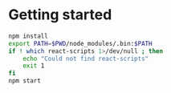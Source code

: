 # Getting started

```bash
npm install
export PATH=$PWD/node_modules/.bin:$PATH
if ! which react-scripts 1>/dev/null ; then
    echo "Could not find react-scripts"
    exit 1
fi
npm start
```
